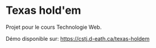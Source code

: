 # Texas hold'em

Projet pour le cours Technologie Web.

Démo disponible sur: https://cstj.d-eath.ca/texas-holdem
